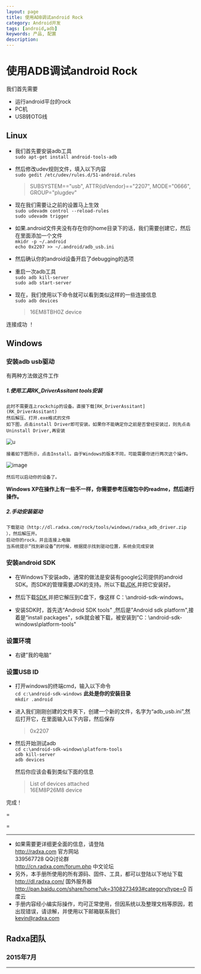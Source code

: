 ```yaml
---
layout: page
title: 使用ADB调试android Rock
category: Android开发
tags: [android,adb]
keywords: 产品, 配置
description:
---
```


# 使用ADB调试android Rock  

我们首先需要
* 运行android平台的rock  
* PC机  
* USB转OTG线  

## Linux  

* 我们首先要安装adb工具  
	`sudo apt-get install android-tools-adb`  

* 然后修改udev规则文件，填入以下内容  
	`sudo gedit /etc/udev/rules.d/51-android.rules`  
	> SUBSYSTEM=="usb", ATTR{idVendor}=="2207", MODE="0666", GROUP="plugdev"  

* 现在我们需要让之前的设置马上生效  
	`sudo udevadm control --reload-rules`  
	`sudo udevadm trigger`  

* 如果.android文件夹没有存在你的home目录下的话，我们需要创建它，然后在里面添加一个文件  
	`mkidr -p ~/.android`  
	`echo 0x2207 >> ~/.android/adb_usb.ini`  

* 然后确认你的android设备开启了debugging的选项  

* 重启一次adb工具  
	`sudo adb kill-server`  
	`sudo adb start-server`  

* 现在，我们使用以下命令就可以看到类似这样的一些连接信息  
	`sudo adb devices`  
	> 16EM8TBH0Z  device

连接成功 ！ 

## Windows  

### 安装adb usb驱动  

有两种方法做这件工作  

##### 1.使用工具RK_DriverAssitant tools安装  

	此时不需要连上rockchip的设备。直接下载[RK_DriverAssitant](RK_DriverAssitant)  
	然后解压、打开.exe格式的文件  
	如下图，点击install Driver即可安装。如果你不能确定你之前是否曾经安装过，则先点击Uninstall Driver,再安装  
![u](http://radxa.com/mw/images/b/ba/RK_Driver_Assistant_Install_Uninstall.jpg)  
	
	接着如下图所示，点击Install。由于Windows的版本不同，可能需要你进行两次这个操作。  
![image](http://radxa.com/mw/images/e/e6/RK_Driver_Assistant_Windows_Security.jpg)  
	
	然后可以启动你的设备了。
	
**Windows XP在操作上有一些不一样，你需要参考压缩包中的readme，然后进行操作。**  
	
##### 2.手动安装驱动  

	下载驱动（http://dl.radxa.com/rock/tools/windows/radxa_adb_driver.zip ），然后解压开。  
	启动你的rock，并且连接上电脑  
	当系统提示“找到新设备”的时候，根据提示找到驱动位置，系统会完成安装  
	
### 安装android SDK  

* 在Windows下安装adb，通常的做法是安装有google公司提供的android SDK。而SDK的管理需要JDK的支持。所以下载[JDK](http://www.oracle.com/technetwork/java/javase/downloads/index.html),并把它安装好。  

* 然后下载[SDK](http://dl.google.com/android/android-sdk_r22.3-windows.zip),并把它解压到C盘下，像这样 C：\android-sdk-windows。  

* 安装SDK时，首先选“Android SDK tools" ,然后是”Android sdk platform",接着是“install packages"，sdk就会被下载，被安装到"C：\android-sdk-windows\platform-tools"  

### 设置环境  

* 右键”我的电脑“  

### 设置USB ID  

* 打开windows的终端cmd，输入以下命令  
	`cd c:\android-sdk-windows`    **此处是你的安装目录**  
	`mkdir .android`  

* 进入我们刚刚创建的文件夹下，创建一个新的文件，名字为“adb_usb.ini",然后打开它，在里面输入以下内容，然后保存  
	> 0x2207  

* 然后开始测试adb  
	`cd c:\android-sdk-windows\platform-tools`  
	`adb kill-server`  
	`adb devices`  

	然后你应该会看到类似下面的信息  
	> List of devices attached  
	> 16EM8P26M8      device  
	
完成！


=

=

-------------------------------------------------------------------
* 如果需要更详细更全面的信息，请登陆  
	http://radxa.com  						官方网站  
	339567728         						QQ讨论群  
	http://cn.radxa.com/forum.php					中文论坛  
* 另外，本手册所使用的所有源码、固件、工具，都可以登陆以下地址下载  
	http://dl.radxa.com/                             	      国外服务器  
	http://pan.baidu.com/share/home?uk=3108273493#category/type=0	 百度云  
* 手册内容经小编实际操作，均可正常使用，但因系统以及整理文档等原因，若出现错误，请谅解，并使用以下邮箱联系我们  
	kevin@radxa.com  

## Radxa团队  

### 2015年7月  
--------------------------------------------------------------------
